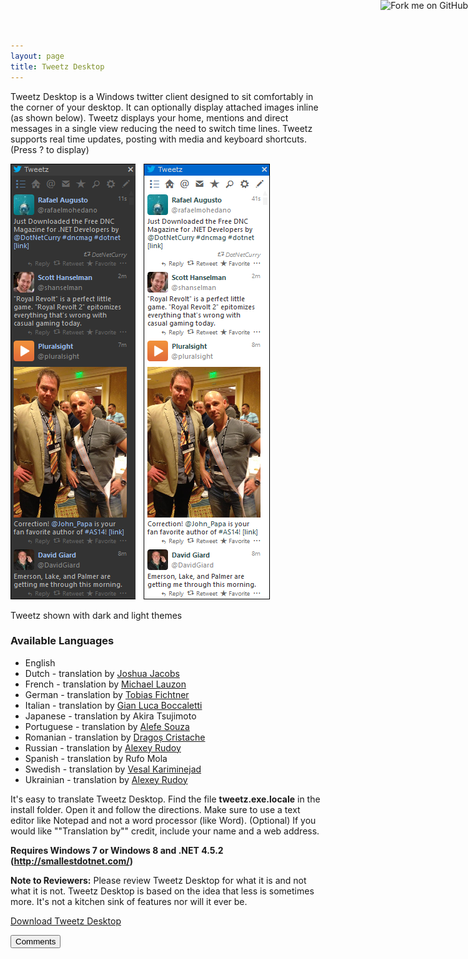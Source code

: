 ```yaml
---
layout: page  
title: Tweetz Desktop
---
```

Tweetz Desktop is a Windows twitter client designed to sit comfortably in the
corner of your desktop. It can optionally display attached images inline (as
shown below). Tweetz displays your home, mentions and direct messages in a
single view reducing the need to switch time lines. Tweetz supports real time
updates, posting with media and keyboard shortcuts. (Press ? to display)

![noborder](/cdn/images/tweetzdesktop.png)

Tweetz shown with dark and light themes

### Available Languages

-   English
-   Dutch - translation by [Joshua Jacobs](https://twitter.com/Racing_Reporter)
-   French - translation by [Michael Lauzon](https://twitter.com/mlauzon)
-   German - translation by [Tobias
    Fichtner](https://twitter.com/tobiasfichtner)
-   Italian - translation by [Gian Luca Boccaletti](https://twitter.com/Bokka80)
-   Japanese - translation by Akira Tsujimoto
-   Portuguese - translation by [Alefe Souza](http://twitter.com/alefesouza5)
-   Romanian - translation by [Dragoș Cristache](http://cristache.net/)
-   Russian - translation by [Alexey Rudoy](https://twitter.com/Alex_Rudoy/)
-   Spanish - translation by Rufo Mola
-   Swedish - translation by [Vesal
    Kariminejad](https://twitter.com/TranceMastrOnyx)
-   Ukrainian - translation by [Alexey Rudoy](https://twitter.com/Alex_Rudoy/)

It's easy to translate Tweetz Desktop. Find the file **tweetz.exe.locale** in
the install folder. Open it and follow the directions. Make sure to use a text
editor like Notepad and not a word processor (like Word). (Optional) If you
would like ""Translation by"" credit, include your name and a web address.

**Requires Windows 7 or Windows 8 and .NET 4.5.2
(<http://smallestdotnet.com/>)**

**Note to Reviewers:** Please review Tweetz Desktop for what it is and not what
it is not. Tweetz Desktop is based on the idea that less is sometimes more. It's
not a kitchen sink of features nor will it ever be.

[Download Tweetz Desktop](/downloads)

<button onclick="load_disqus('tweetzdesktop', 'Tweetz Desktop');" class="pure-button">Comments</button>
<div id="disqus_thread"></div>
<a href="https://github.com/mike-ward/tweetz-desktop"><img style="position: absolute; top: 0; right: 0; border: 0;" src="https://camo.githubusercontent.com/652c5b9acfaddf3a9c326fa6bde407b87f7be0f4/68747470733a2f2f73332e616d617a6f6e6177732e636f6d2f6769746875622f726962626f6e732f666f726b6d655f72696768745f6f72616e67655f6666373630302e706e67" alt="Fork me on GitHub" data-canonical-src="https://s3.amazonaws.com/github/ribbons/forkme_right_orange_ff7600.png"></a>
